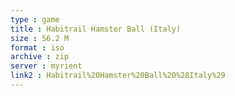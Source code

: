 ```yaml
---
type : game
title : Habitrail Hamster Ball (Italy)
size : 56.2 M
format : iso
archive : zip
server : myrient
link2 : Habitrail%20Hamster%20Ball%20%28Italy%29
---
```

